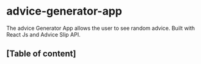 # advice-generator-app
The advice Generator App allows the user to see random advice. Built with React Js and Advice Slip API.

## [Table of content]


